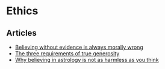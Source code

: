 # Ethics

## Articles

- [Believing without evidence is always morally wrong](https://aeon.co/ideas/believing-without-evidence-is-always-morally-wrong)
- [The three requirements of true generosity](https://qz.com/quartzy/1272502/the-three-requirements-of-true-generosity/)
- [Why believing in astrology is not as harmless as you think](https://io9.gizmodo.com/why-believing-in-astrology-is-not-as-harmless-as-you-th-1595802206)

